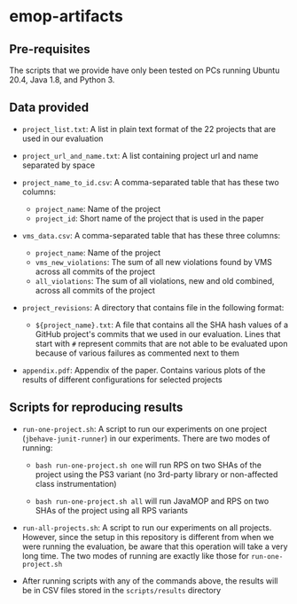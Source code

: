 # emop-artifacts

## Pre-requisites

The scripts that we provide have only been tested on PCs running Ubuntu 20.4, Java 1.8, and Python 3.

## Data provided

* `project_list.txt`: A list in plain text format of the 22 projects that are used in our evaluation

* `project_url_and_name.txt`: A list containing project url and name separated by space

* `project_name_to_id.csv`: A comma-separated table that has these two columns:
  * `project_name`: Name of the project
  * `project_id`: Short name of the project that is used in the paper
  
* `vms_data.csv`: A comma-separated table that has these three columns:
  * `project_name`: Name of the project
  * `vms_new_violations`: The sum of all new violations found by VMS across all commits of the project
  * `all_violations`: The sum of all violations, new and old combined, across all commits of the project
  
* `project_revisions`: A directory that contains file in the following format:
  * `${project_name}.txt`: A file that contains all the SHA hash values of a GitHub project's commits that we used in our evaluation. Lines that start with `#` represent commits that are not able to be evaluated upon because of various failures as commented next to them
  
* `appendix.pdf`: Appendix of the paper. Contains various plots of the results of different configurations for selected projects

## Scripts for reproducing results

* `run-one-project.sh`: A script to run our experiments on one project (`jbehave-junit-runner`) in our experiments. There are two modes of running:

  * `bash run-one-project.sh one` will run RPS on two SHAs of the project using the PS3 variant (no 3rd-party library or non-affected class instrumentation)

  * `bash run-one-project.sh all` will run JavaMOP and RPS on two SHAs of the project using all RPS variants

* `run-all-projects.sh`: A script to run our experiments on all projects. However, since the setup in this repository is different from when we were running the evaluation, be aware that this operation will take a very long time. The two modes of running are exactly like those for `run-one-project.sh`

* After running scripts with any of the commands above, the results will be in CSV files stored in the `scripts/results` directory

